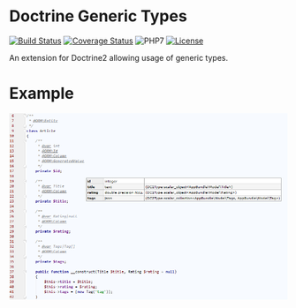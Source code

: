 # Doctrine Generic Types

[![Build Status](https://travis-ci.org/vaniocz/doctrine-generic-types.svg?branch=master)](https://travis-ci.org/vaniocz/doctrine-generic-types)
[![Coverage Status](https://coveralls.io/repos/github/vaniocz/doctrine-generic-types/badge.svg?branch=master)](https://coveralls.io/github/vaniocz/doctrine-generic-types?branch=master)
![PHP7](https://img.shields.io/badge/php-7-6B7EB9.svg)
[![License](https://poser.pugx.org/vanio/doctrine-generic-types/license)](https://github.com/vaniocz/doctrine-generic-types/blob/master/LICENSE)

An extension for Doctrine2 allowing usage of generic types.

# Example
![example](/example.png)
